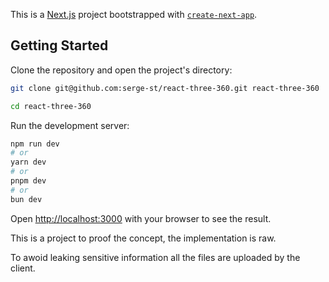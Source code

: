 This is a [Next.js](https://nextjs.org/) project bootstrapped with [`create-next-app`](https://github.com/vercel/next.js/tree/canary/packages/create-next-app).

## Getting Started

Clone the repository and open the project's directory:

```bash
git clone git@github.com:serge-st/react-three-360.git react-three-360

cd react-three-360
```

Run the development server:

```bash
npm run dev
# or
yarn dev
# or
pnpm dev
# or
bun dev
```

Open [http://localhost:3000](http://localhost:3000) with your browser to see the result.

This is a project to proof the concept, the implementation is raw.

To awoid leaking sensitive information all the files are uploaded by the client.
